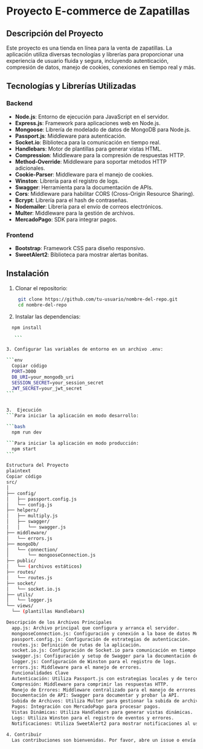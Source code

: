 # Proyecto E-commerce de Zapatillas

## Descripción del Proyecto

Este proyecto es una tienda en línea para la venta de zapatillas. La aplicación utiliza diversas tecnologías y librerías para proporcionar una experiencia de usuario fluida y segura, incluyendo autenticación, compresión de datos, manejo de cookies, conexiones en tiempo real y más.

## Tecnologías y Librerías Utilizadas

### Backend

- **Node.js**: Entorno de ejecución para JavaScript en el servidor.
- **Express.js**: Framework para aplicaciones web en Node.js.
- **Mongoose**: Librería de modelado de datos de MongoDB para Node.js.
- **Passport.js**: Middleware para autenticación.
- **Socket.io**: Biblioteca para la comunicación en tiempo real.
- **Handlebars**: Motor de plantillas para generar vistas HTML.
- **Compression**: Middleware para la compresión de respuestas HTTP.
- **Method-Override**: Middleware para soportar métodos HTTP adicionales.
- **Cookie-Parser**: Middleware para el manejo de cookies.
- **Winston**: Librería para el registro de logs.
- **Swagger**: Herramienta para la documentación de APIs.
- **Cors**: Middleware para habilitar CORS (Cross-Origin Resource Sharing).
- **Bcrypt**: Librería para el hash de contraseñas.
- **Nodemailer**: Librería para el envío de correos electrónicos.
- **Multer**: Middleware para la gestión de archivos.
- **MercadoPago**: SDK para integrar pagos.

### Frontend

- **Bootstrap**: Framework CSS para diseño responsivo.
- **SweetAlert2**: Biblioteca para mostrar alertas bonitas.

## Instalación

1. Clonar el repositorio:

   ```bash
    git clone https://github.com/tu-usuario/nombre-del-repo.git
    cd nombre-del-repo

   ```

2. Instalar las dependencias:

````bash
  npm install

   ```

3. Configurar las variables de entorno en un archivo .env:

```env
  Copiar código
  PORT=3000
  DB_URI=your_mongodb_uri
  SESSION_SECRET=your_session_secret
  JWT_SECRET=your_jwt_secret
```


3.  Ejecución
```Para iniciar la aplicación en modo desarrollo:

```bash
  npm run dev

```Para iniciar la aplicación en modo producción:
  npm start
```

Estructura del Proyecto
plaintext
Copiar código
src/
│
├── config/
│   ├── passport.config.js
│   └── config.js
├── helpers/
│   ├── multiply.js
│   ├── swagger/
│   │   └── swagger.js
├── middleware/
│   └── errors.js
├── mongoDb/
│   └── connection/
│       └── mongooseConnection.js
├── public/
│   └── (archivos estáticos)
├── routes/
│   └── routes.js
├── socket/
│   └── socket.io.js
├── utils/
│   └── logger.js
└── views/
  └── (plantillas Handlebars)

Descripción de los Archivos Principales
  app.js: Archivo principal que configura y arranca el servidor.
  mongooseConnection.js: Configuración y conexión a la base de datos MongoDB.
  passport.config.js: Configuración de estrategias de autenticación.
  routes.js: Definición de rutas de la aplicación.
  socket.io.js: Configuración de Socket.io para comunicación en tiempo real.
  swagger.js: Configuración y setup de Swagger para la documentación de la API.
  logger.js: Configuración de Winston para el registro de logs.
  errors.js: Middleware para el manejo de errores.
  Funcionalidades Clave
  Autenticación: Utiliza Passport.js con estrategias locales y de terceros (GitHub).
  Compresión: Middleware para comprimir las respuestas HTTP.
  Manejo de Errores: Middleware centralizado para el manejo de errores.
  Documentación de API: Swagger para documentar y probar la API.
  Subida de Archivos: Utiliza Multer para gestionar la subida de archivos.
  Pagos: Integración con MercadoPago para procesar pagos.
  Vistas Dinámicas: Utiliza Handlebars para generar vistas dinámicas.
  Logs: Utiliza Winston para el registro de eventos y errores.
  Notificaciones: Utiliza SweetAlert2 para mostrar notificaciones al usuario.

4. Contribuir
  Las contribuciones son bienvenidas. Por favor, abre un issue o envía un pull request.
````
